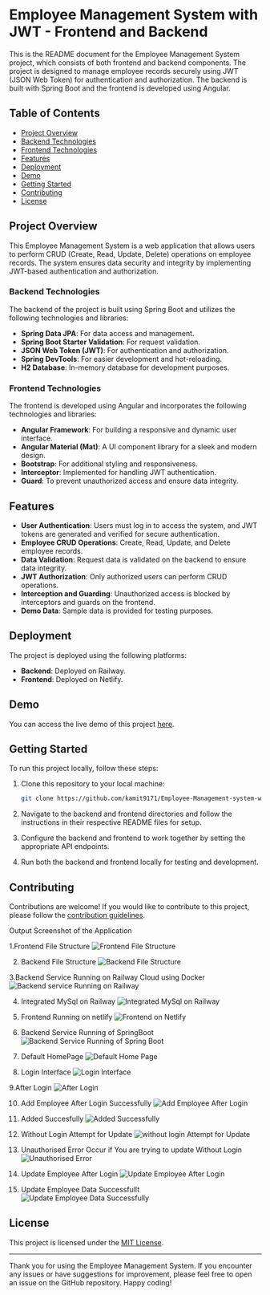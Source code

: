 # Employee Management System with JWT - Frontend and Backend

This is the README document for the Employee Management System project, which consists of both frontend and backend components. The project is designed to manage employee records securely using JWT (JSON Web Token) for authentication and authorization. The backend is built with Spring Boot and the frontend is developed using Angular.

## Table of Contents

- [Project Overview](#project-overview)
- [Backend Technologies](#backend-technologies)
- [Frontend Technologies](#frontend-technologies)
- [Features](#features)
- [Deployment](#deployment)
- [Demo](#demo)
- [Getting Started](#getting-started)
- [Contributing](#contributing)
- [License](#license)

## Project Overview

This Employee Management System is a web application that allows users to perform CRUD (Create, Read, Update, Delete) operations on employee records. The system ensures data security and integrity by implementing JWT-based authentication and authorization.

### Backend Technologies

The backend of the project is built using Spring Boot and utilizes the following technologies and libraries:

- **Spring Data JPA**: For data access and management.
- **Spring Boot Starter Validation**: For request validation.
- **JSON Web Token (JWT)**: For authentication and authorization.
- **Spring DevTools**: For easier development and hot-reloading.
- **H2 Database**: In-memory database for development purposes.

### Frontend Technologies

The frontend is developed using Angular and incorporates the following technologies and libraries:

- **Angular Framework**: For building a responsive and dynamic user interface.
- **Angular Material (Mat)**: A UI component library for a sleek and modern design.
- **Bootstrap**: For additional styling and responsiveness.
- **Interceptor**: Implemented for handling JWT authentication.
- **Guard**: To prevent unauthorized access and ensure data integrity.

## Features

- **User Authentication**: Users must log in to access the system, and JWT tokens are generated and verified for secure authentication.
- **Employee CRUD Operations**: Create, Read, Update, and Delete employee records.
- **Data Validation**: Request data is validated on the backend to ensure data integrity.
- **JWT Authorization**: Only authorized users can perform CRUD operations.
- **Interception and Guarding**: Unauthorized access is blocked by interceptors and guards on the frontend.
- **Demo Data**: Sample data is provided for testing purposes.

## Deployment

The project is deployed using the following platforms:

- **Backend**: Deployed on Railway.
- **Frontend**: Deployed on Netlify.

## Demo

You can access the live demo of this project [here](#insert-demo-link).

## Getting Started

To run this project locally, follow these steps:

1. Clone this repository to your local machine:

   ```bash
   git clone https://github.com/kamit9171/Employee-Management-system-with-jwt-frontend-and-backend.git
   ```

2. Navigate to the backend and frontend directories and follow the instructions in their respective README files for setup.

3. Configure the backend and frontend to work together by setting the appropriate API endpoints.

4. Run both the backend and frontend locally for testing and development.

## Contributing

Contributions are welcome! If you would like to contribute to this project, please follow the [contribution guidelines](CONTRIBUTING.md).


Output Screenshot of the Application

1.Frontend File Structure
![Frontend File Structure](https://github.com/kamit9171/Employee-Management-system-with-jwt-frontend-and-backend./assets/55205232/4e6b6d82-5acd-411c-9dd5-dbcdb27e8263)

2. Backend File Structure
![Backend File Structure](https://github.com/kamit9171/Employee-Management-system-with-jwt-frontend-and-backend./assets/55205232/4f3373ec-3bb9-4da8-aee7-844edec87a70)

3.Backend Service Running on Railway Cloud using Docker
![Backend service Running on Railway](https://github.com/kamit9171/Employee-Management-system-with-jwt-frontend-and-backend./assets/55205232/0d0c9b49-839b-43a0-b5ea-2f7b864068c1)


4. Integrated MySql on Railway
![Integrated MySql on Railway](https://github.com/kamit9171/Employee-Management-system-with-jwt-frontend-and-backend./assets/55205232/490b675f-3bae-498d-b53d-a29452c34e79)


5. Frontend Running on netlify
![Frontend on Netlify](https://github.com/kamit9171/Employee-Management-system-with-jwt-frontend-and-backend./assets/55205232/b9213407-72c8-4f94-98ef-493f794226c5)


6. Backend Service Running of SpringBoot
![Backend Service Running of Spring Boot](https://github.com/kamit9171/Employee-Management-system-with-jwt-frontend-and-backend./assets/55205232/d66018d6-312c-4b77-9b0a-f63287a30d71)

7. Default HomePage
![Default Home Page](https://github.com/kamit9171/Employee-Management-system-with-jwt-frontend-and-backend./assets/55205232/f2b3f532-77dc-434f-bd51-196ef39610ba)


8. Login Interface
![Login Interface](https://github.com/kamit9171/Employee-Management-system-with-jwt-frontend-and-backend./assets/55205232/49054b96-ed82-4608-8a3a-3c93f87a06c0)

9.After Login 
![After Login](https://github.com/kamit9171/Employee-Management-system-with-jwt-frontend-and-backend./assets/55205232/2d947e48-752b-4061-b9e2-f60d10f0c474)


10. Add Employee After Login Successfully
![Add Employee After Login](https://github.com/kamit9171/Employee-Management-system-with-jwt-frontend-and-backend./assets/55205232/f9bcf1b4-54ec-4eca-83f0-0d35a2417480)

11. Added Succesfully
![Added Successfully](https://github.com/kamit9171/Employee-Management-system-with-jwt-frontend-and-backend./assets/55205232/6e8110a5-fc90-476d-9a21-d1d0236999ac)

12. Without Login Attempt for Update
![without login Attempt for Update](https://github.com/kamit9171/Employee-Management-system-with-jwt-frontend-and-backend./assets/55205232/92560e74-5169-471e-b3db-8fe017546f75)

13. Unauthorised Error Occur if You are trying to update Without Login
![Unauthorised Error](https://github.com/kamit9171/Employee-Management-system-with-jwt-frontend-and-backend./assets/55205232/098ccf55-d5ac-4107-a14d-9860c5fab279)


14. Update Employee After Login
![Update Employee After Login](https://github.com/kamit9171/Employee-Management-system-with-jwt-frontend-and-backend./assets/55205232/8e1feadb-2998-4348-8b43-0a796f2bfd07)


15. Update Employee Data Successfullt
![Update Employee Data Successfully](https://github.com/kamit9171/Employee-Management-system-with-jwt-frontend-and-backend./assets/55205232/51688626-4799-45e3-a092-3af968a0961d)







## License

This project is licensed under the [MIT License](LICENSE).

---

Thank you for using the Employee Management System. If you encounter any issues or have suggestions for improvement, please feel free to open an issue on the GitHub repository. Happy coding!
